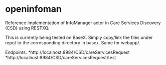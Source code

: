 openinfoman
===========

Reference Implementation of InfoManager actor in Care Services Discovery (CSD) using RESTXQ.

This is currently being tested on BaseX.  Simply copy/link the files under repo/ to the corresponding directory in basex.  Same for webapp/.

Endpoints:
*http://localhost:8984/CSD/careServicesRequest
*http://localhost:8984/CSD/careServicesRequest/test